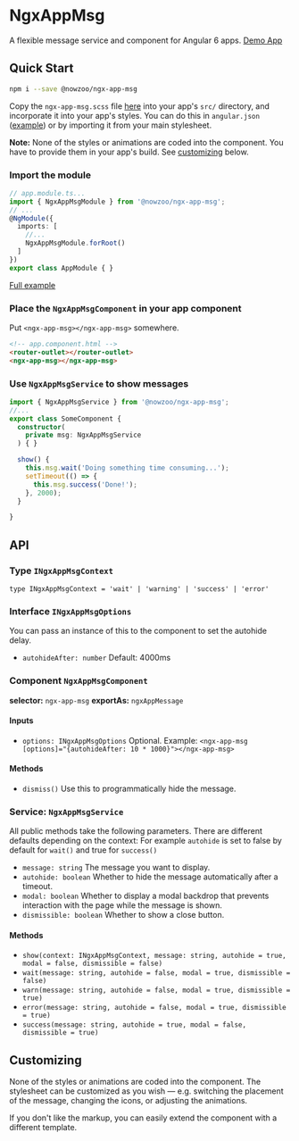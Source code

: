# NgxAppMsg

A flexible message service and component for Angular 6 apps. [Demo App](https://nowzoo.github.io/ngx-app-msg/)


## Quick Start

```bash
npm i --save @nowzoo/ngx-app-msg
```

Copy the `ngx-app-msg.scss` file [here](https://github.com/nowzoo/ngx-app-msg/blob/master/src/ngx-app-msg.scss) into your app's `src/` directory, and incorporate it into your app's styles. You can do this in `angular.json` ([example](https://github.com/nowzoo/ngx-app-msg/blob/master/angular.json#L31)) or by importing it from your main stylesheet.

**Note:** None of the styles or animations are coded into the component. You have to provide them in your app's build. See [customizing](#Customizing) below.

### Import the module
```ts
// app.module.ts...
import { NgxAppMsgModule } from '@nowzoo/ngx-app-msg';
// ...
@NgModule({
  imports: [
    //...
    NgxAppMsgModule.forRoot()
  ]
})
export class AppModule { }
```
[Full example](https://github.com/nowzoo/ngx-app-msg/blob/master/src/app/app.module.ts)

### Place the `NgxAppMsgComponent` in your app component
Put `<ngx-app-msg></ngx-app-msg>` somewhere.
```html
<!-- app.component.html -->
<router-outlet></router-outlet>
<ngx-app-msg></ngx-app-msg>
```

### Use `NgxAppMsgService` to show messages
```ts
import { NgxAppMsgService } from '@nowzoo/ngx-app-msg';
//...
export class SomeComponent {
  constructor(
    private msg: NgxAppMsgService
  ) { }

  show() {
    this.msg.wait('Doing something time consuming...');
    setTimeout(() => {
      this.msg.success('Done!');
    }, 2000);
  }

}
```

## API

### Type `INgxAppMsgContext`
`type INgxAppMsgContext = 'wait' | 'warning' | 'success' | 'error'`

### Interface `INgxAppMsgOptions`
You can pass an instance of this to the component to set the autohide delay.
 - `autohideAfter: number` Default: 4000ms

### Component `NgxAppMsgComponent`

**selector:** `ngx-app-msg` **exportAs:** `ngxAppMessage`

#### Inputs
  - `options: INgxAppMsgOptions` Optional. Example: `<ngx-app-msg [options]="{autohideAfter: 10 * 1000}"></ngx-app-msg>`

#### Methods
  - `dismiss()` Use this to programmatically hide the message.

### Service: `NgxAppMsgService`
All public methods take the following parameters. There are different defaults depending on the context: For example `autohide` is set to false by default for `wait()` and true for `success()`

 - `message: string` The message you want to display.
 - `autohide: boolean` Whether to hide the message automatically after a timeout.
 - `modal: boolean` Whether to display a modal backdrop that prevents interaction with the page while the message is shown.
 - `dismissible: boolean` Whether to show a close button.

#### Methods
 - `show(context: INgxAppMsgContext, message: string, autohide = true, modal = false, dismissible = false)`
 - `wait(message: string, autohide = false, modal = true, dismissible = false)`
 - `warn(message: string, autohide = false, modal = true, dismissible = true)`
 - `error(message: string, autohide = false, modal = true, dismissible = true)`
 - `success(message: string, autohide = true, modal = false, dismissible = true)`

## Customizing

None of the styles or animations are coded into the component. The stylesheet can be customized as you wish &mdash; e.g. switching the placement of the message, changing the icons, or adjusting the animations.

If you don't like the markup, you can easily extend the component with a different template.
